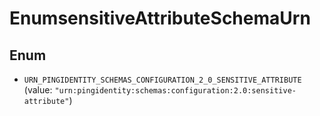 

# EnumsensitiveAttributeSchemaUrn

## Enum


* `URN_PINGIDENTITY_SCHEMAS_CONFIGURATION_2_0_SENSITIVE_ATTRIBUTE` (value: `"urn:pingidentity:schemas:configuration:2.0:sensitive-attribute"`)



